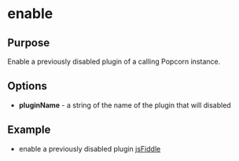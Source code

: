 # enable #

## Purpose ##

Enable a previously disabled plugin of a calling Popcorn instance.

## Options ##

* **pluginName** - a string of the name of the plugin that will disabled

## Example ##

* enable a previously disabled plugin [jsFiddle](http://jsfiddle.net/popcornjs/4Ps9x/) 
